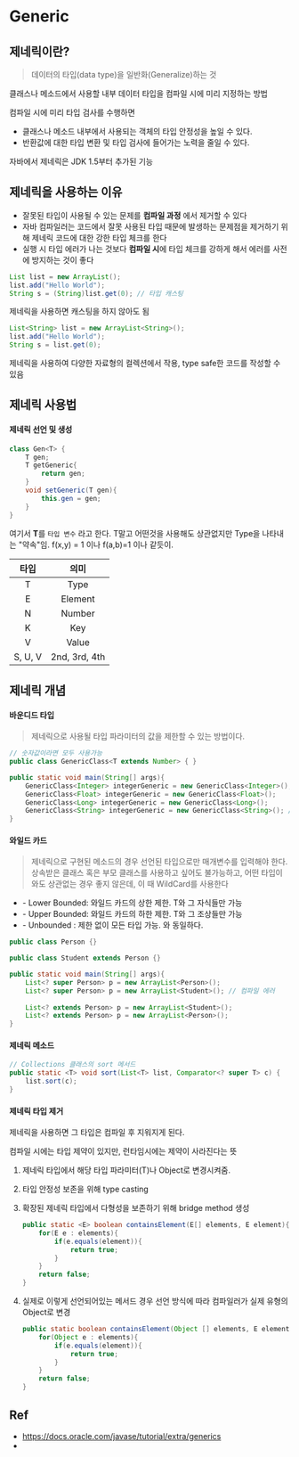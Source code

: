 # Generic

## 제네릭이란?

> 데이터의 타입(data type)을 일반화(Generalize)하는 것

클래스나 메소드에서 사용할 내부 데이터 타입을 컴파일 시에 미리 지정하는 방법

컴파일 시에 미리 타입 검사를 수행하면

- 클래스나 메소드 내부에서 사용되는 객체의 타입 안정성을 높일 수 있다.
- 반환값에 대한 타입 변환 및 타입 검사에 들어가는 노력을 줄일 수 있다.

자바에서 제네릭은 JDK 1.5부터 추가된 기능



## 제네릭을 사용하는 이유

- 잘못된 타입이 사용될 수 있는 문제를 **컴파일 과정** 에서 제거할 수 있다
- 자바 컴파일러는 코드에서 잘못 사용된 타입 때문에 발생하는 문제점을 제거하기 위해 제네릭 코드에 대한 강한 타입 체크를 한다
- 실행 시 타입 에러가 나는 것보다 **컴파일 시**에 타입 체크를 강하게 해서 에러를 사전에 방지하는 것이 좋다



```java
List list = new ArrayList();
list.add("Hello World");
String s = (String)list.get(0); // 타입 캐스팅
```

제네릭을 사용하면 캐스팅을 하지 않아도 됨

```java
List<String> list = new ArrayList<String>();
list.add("Hello World");
String s = list.get(0);
```

제네릭을 사용하여 다양한 자료형의 컬렉션에서 작용, type safe한 코드를 작성할 수 있음



## 제네릭 사용법

#### 제네릭 선언 및 생성

```java
class Gen<T> {
    T gen;
    T getGeneric{
        return gen;
    }
    void setGeneric(T gen){
        this.gen = gen;
    }
}
```

여기서 **T**를 ``타입 변수`` 라고 한다. T말고 어떤것을 사용해도 상관없지만 Type을 나타내는 "약속"임. f(x,y) = 1 이나 f(a,b)=1 이나 같듯이.

|  타입   |     의미      |
| :-----: | :-----------: |
|    T    |     Type      |
|    E    |    Element    |
|    N    |    Number     |
|    K    |      Key      |
|    V    |     Value     |
| S, U, V | 2nd, 3rd, 4th |



## 제네릭 개념

#### 바운디드 타입

> 제네릭으로 사용될 타입 파라미터의 값을 제한할 수 있는 방법이다.

```java
// 숫자값이라면 모두 사용가능
public class GenericClass<T extends Number> { }

public static void main(String[] args){
    GenericClass<Integer> integerGeneric = new GenericClass<Integer>();
    GenericClass<Float> integerGeneric = new GenericClass<Float>();
    GenericClass<Long> integerGeneric = new GenericClass<Long>();
    GenericClass<String> integerGeneric = new GenericClass<String>(); // 컴파일 에러
}
```



#### 와일드 카드

> 제네릭으로 구현된 메소드의 경우 선언된 타입으로만 매개변수를 입력해야 한다.  상속받은 클래스 혹은 부모 클래스를 사용하고 싶어도 불가능하고, 어떤 타입이 와도 상관없는 경우 좋지 않은데, 이 때 WildCard를 사용한다

- <? super T> - Lower Bounded: 와일드 카드의 상한 제한. T와 그 자식들만 가능
- <? extends T>  - Upper Bounded: 와일드 카드의 하한 제한. T와 그 조상들만 가능
- <?> - Unbounded : 제한 없이 모든 타입 가능. <? extends Object> 와 동일하다.

```java
public class Person {}

public class Student extends Person {}

public static void main(String[] args){
    List<? super Person> p = new ArrayList<Person>();
    List<? super Person> p = new ArrayList<Student>(); // 컴파일 에러
    
    List<? extends Person> p = new ArrayList<Student>();
    List<? extends Person> p = new ArrayList<Person>();
}
```



#### 제네릭 메소드

```java
// Collections 클래스의 sort 메서드
public static <T> void sort(List<T> list, Comparator<? super T> c) {
    list.sort(c);
}
```



#### 제네릭 타입 제거

제네릭을 사용하면 그 타입은 컴파일 후 지워지게 된다.

컴파일 시에는 타입 제약이 있지만, 런타임시에는 제약이 사라진다는 뜻

1. 제네릭 타입에서 해당 타입 파라미터(T)나 Object로 변경시켜줌. 

2. 타입 안정성 보존을 위해 type casting

3. 확장된 제네릭 타입에서 다형성을 보존하기 위해 bridge method 생성

   ```java
   public static <E> boolean containsElement(E[] elements, E element){
       for(E e : elements){
           if(e.equals(element)){
               return true;
           }
       }
       return false;
   }
   ```

4. 실제로 이렇게 선언되어있는 메서드 경우 선언 방식에 따라 컴파일러가 실제 유형의 Object로 변경

   ```java
   public static boolean containsElement(Object [] elements, E element){
       for(Object e : elements){
           if(e.equals(element)){
               return true;
           }
       }
       return false;
   }
   ```







## Ref

- https://docs.oracle.com/javase/tutorial/extra/generics
- 